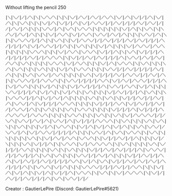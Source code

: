  Without lifting the pencil
250

∣⟍∣⟍⟋∣⟋∣⟋⟍∣⟍∣⟍⟋⟍⟋⟍∣⟍∣⟍∣⟍⟋∣⟋⟍⟋∣⟋⟍⟋∣⟋⟍⟋⟍∣⟍⟋∣⟋⟍∣⟍⟋∣⟋∣⟋⟍∣⟍⟋∣⟋⟍∣⟍∣⟍⟋⟍∣⟍∣⟍∣⟍⟋∣⟋⟍∣⟍⟋∣⟋∣⟋⟍∣⟍⟋∣⟋⟍⟋⟍⟋∣⟋∣⟋⟍⟋∣⟋∣⟋∣⟋⟍⟋∣⟋⟍⟋∣⟋∣⟋∣⟋⟍⟋∣⟋⟍∣⟍∣⟍∣⟍⟋⟍⟋∣⟋⟍∣⟍⟋⟍∣⟍⟋⟍⟋⟍∣⟍∣⟍∣⟍∣⟍∣⟍∣⟍⟋∣⟋⟍∣⟍∣⟍⟋⟍∣⟍∣⟍⟋⟍⟋∣⟋⟍⟋∣⟋⟍∣⟍∣⟍∣⟍⟋∣⟋⟍⟋⟍∣⟍⟋∣⟋⟍⟋⟍∣⟍⟋⟍⟋∣⟋⟍⟋∣⟋⟍∣⟍∣⟍∣⟍⟋⟍⟋∣⟋⟍∣⟍∣⟍∣⟍⟋⟍⟋⟍⟋∣⟋∣⟋⟍∣⟍∣⟍⟋⟍∣⟍∣⟍⟋∣⟋⟍⟋⟍⟋∣⟋∣⟋⟍⟋∣⟋∣⟋∣⟋⟍⟋∣⟋⟍⟋∣⟋∣⟋∣⟋⟍⟋∣⟋∣⟋∣⟋⟍∣⟍⟋∣⟋⟍⟋⟍⟋∣⟋∣⟋⟍∣⟍∣⟍⟋⟍∣⟍∣⟍∣⟍⟋∣⟋⟍∣⟍∣⟍∣⟍⟋∣⟋⟍⟋⟍⟋∣⟋⟍⟋⟍∣⟍∣⟍∣⟍∣⟍∣⟍⟋⟍⟋⟍∣⟍∣⟍∣⟍⟋∣⟋⟍⟋⟍∣⟍⟋⟍⟋⟍∣⟍⟋∣⟋∣⟋⟍∣⟍∣⟍⟋⟍∣⟍⟋∣⟋∣⟋∣⟋⟍⟋∣⟋∣⟋∣⟋∣⟋⟍⟋∣⟋∣⟋⟍⟋⟍⟋⟍∣⟍∣⟍⟋∣⟋∣⟋⟍⟋∣⟋⟍⟋∣⟋∣⟋∣⟋⟍∣⟍⟋⟍⟋∣⟋⟍⟋∣⟋⟍⟋∣⟋⟍⟋⟍∣⟍⟋⟍∣⟍∣⟍∣⟍∣⟍⟋⟍⟋⟍∣⟍⟋∣⟋⟍⟋⟍∣⟍∣⟍∣⟍⟋∣⟋⟍∣⟍⟋⟍⟋⟍∣⟍∣⟍⟋⟍∣⟍∣⟍∣⟍⟋⟍∣⟍⟋⟍∣⟍∣⟍∣⟍⟋⟍∣⟍∣⟍∣⟍⟋∣⟋⟍∣⟍⟋⟍⟋⟍∣⟍∣⟍∣⟍⟋⟍⟋∣⟋∣⟋⟍⟋∣⟋∣⟋∣⟋∣⟋⟍⟋∣⟋⟍∣⟍∣⟍∣⟍⟋⟍∣⟍⟋⟍⟋∣⟋⟍⟋⟍∣⟍∣⟍∣⟍∣⟍⟋⟍∣⟍⟋∣⟋∣⟋∣⟋⟍⟋∣⟋⟍⟋⟍⟋∣⟋∣⟋⟍⟋∣⟋⟍∣⟍∣⟍⟋⟍⟋⟍⟋∣⟋∣⟋⟍⟋⟍⟋⟍∣⟍∣⟍⟋⟍⟋∣⟋∣⟋∣⟋∣⟋⟍⟋⟍∣⟍⟋∣⟋⟍⟋∣⟋⟍⟋⟍⟋∣⟋∣⟋∣⟋⟍∣⟍⟋∣⟋⟍⟋⟍∣⟍∣⟍∣⟍⟋∣⟋⟍∣⟍∣⟍∣⟍⟋∣⟋⟍⟋∣⟋∣⟋∣⟋⟍∣⟍⟋⟍⟋∣⟋⟍⟋⟍∣⟍⟋∣⟋⟍∣⟍∣⟍∣⟍⟋⟍⟋∣⟋∣⟋∣⟋⟍∣⟍⟋∣⟋⟍∣⟍∣⟍⟋∣⟋⟍∣⟍∣⟍⟋⟍∣⟍∣⟍∣⟍⟋∣⟋⟍⟋∣⟋∣⟋∣⟋⟍∣⟍⟋⟍∣⟍∣⟍∣⟍⟋⟍⟋⟍⟋∣⟋∣⟋⟍∣⟍⟋∣⟋⟍⟋∣⟋⟍∣⟍∣⟍∣⟍∣⟍⟋⟍∣⟍∣⟍⟋⟍∣⟍∣⟍⟋∣⟋∣⟋⟍⟋∣⟋∣⟋⟍⟋∣⟋⟍∣⟍⟋⟍⟋∣⟋⟍∣⟍⟋∣⟋∣⟋∣⟋⟍⟋⟍⟋⟍∣⟍∣⟍∣⟍∣⟍⟋∣⟋∣⟋∣⟋⟍⟋⟍∣⟍⟋∣⟋⟍⟋∣⟋∣⟋⟍⟋∣⟋∣⟋⟍⟋⟍⟋∣⟋⟍∣⟍∣⟍⟋⟍∣⟍∣⟍∣⟍⟋⟍∣⟍⟋⟍⟋⟍∣⟍∣⟍∣⟍∣⟍⟋∣⟋∣⟋∣⟋⟍∣⟍⟋∣⟋∣⟋∣⟋⟍⟋⟍⟋⟍⟋⟍⟋∣⟋⟍⟋⟍⟋⟍∣⟍∣⟍∣⟍∣⟍⟋⟍⟋⟍∣⟍∣⟍∣⟍⟋⟍∣⟍∣⟍⟋⟍∣⟍⟋∣⟋⟍⟋⟍⟋⟍⟋∣⟋∣⟋⟍⟋⟍∣⟍⟋⟍⟋∣⟋⟍⟋∣⟋⟍∣⟍⟋⟍⟋∣⟋⟍∣⟍⟋∣⟋∣⟋∣⟋⟍⟋⟍⟋⟍∣⟍∣⟍⟋⟍∣⟍∣⟍∣⟍⟋⟍∣⟍⟋⟍∣⟍∣⟍∣⟍⟋⟍∣⟍∣⟍∣⟍⟋∣⟋⟍∣⟍⟋⟍⟋⟍∣⟍∣⟍⟋∣⟋⟍∣⟍⟋∣⟋⟍∣⟍⟋∣⟋⟍∣⟍∣⟍⟋⟍∣⟍⟋⟍⟋∣⟋⟍⟋⟍⟋∣⟋⟍∣⟍⟋∣⟋⟍⟋⟍⟋∣⟋∣⟋∣⟋∣⟋⟍∣⟍∣⟍∣⟍⟋⟍⟋∣⟋⟍∣⟍⟋⟍∣⟍⟋⟍⟋⟍∣⟍∣⟍⟋⟍∣⟍∣⟍∣⟍∣⟍∣⟍∣⟍⟋⟍∣⟍∣⟍⟋∣⟋⟍⟋∣⟋⟍⟋⟍∣⟍⟋⟍⟋⟍∣⟍∣⟍⟋∣⟋∣⟋⟍⟋∣⟋∣⟋⟍∣⟍∣⟍∣⟍⟋∣⟋⟍∣⟍∣⟍∣⟍⟋⟍∣⟍⟋∣⟋∣⟋⟍∣⟍∣⟍⟋⟍⟋⟍∣⟍⟋∣⟋⟍⟋⟍⟋⟍⟋⟍∣⟍∣⟍⟋⟍∣⟍∣⟍∣⟍∣⟍⟋⟍∣⟍⟋∣⟋∣⟋∣⟋⟍⟋⟍∣⟍∣⟍∣⟍∣⟍⟋⟍∣⟍∣⟍⟋⟍∣⟍∣⟍∣⟍⟋∣⟋∣⟋⟍⟋∣⟋⟍⟋∣⟋∣⟋∣⟋⟍∣⟍⟋⟍⟋⟍⟋∣⟋∣⟋∣⟋⟍⟋∣⟋∣⟋⟍∣⟍⟋⟍∣⟍⟋⟍∣⟍∣⟍∣⟍⟋⟍⟋∣⟋∣⟋⟍⟋∣⟋⟍∣⟍∣⟍∣⟍⟋∣⟋∣⟋⟍⟋∣⟋∣⟋⟍⟋⟍∣⟍⟋∣⟋⟍⟋∣⟋∣⟋⟍⟋∣⟋∣⟋∣⟋∣⟋⟍⟋⟍∣⟍⟋∣⟋⟍∣⟍⟋⟍∣⟍⟋∣⟋∣⟋⟍⟋∣⟋⟍⟋∣⟋⟍⟋∣⟋⟍⟋∣⟋∣⟋∣⟋⟍∣⟍∣⟍⟋⟍⟋⟍∣⟍⟋∣⟋⟍∣⟍∣⟍∣⟍⟋⟍⟋⟍⟋∣⟋∣⟋∣⟋⟍⟋∣⟋∣⟋⟍⟋⟍∣⟍∣⟍∣⟍⟋∣⟋⟍∣⟍⟋∣⟋⟍∣⟍∣⟍⟋∣⟋⟍∣⟍⟋∣⟋∣⟋⟍∣⟍⟋⟍⟋⟍∣⟍∣⟍⟋⟍∣⟍∣⟍⟋∣⟋⟍⟋⟍⟋⟍∣⟍∣⟍⟋∣⟋∣⟋⟍⟋∣⟋∣⟋⟍⟋∣⟋∣⟋∣⟋⟍∣⟍⟋⟍∣⟍⟋⟍⟋∣⟋∣⟋

Creator : GautierLePire (Discord: GautierLePire#5621)


